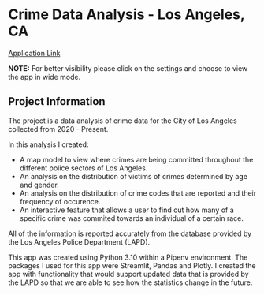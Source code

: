 # Crime Data Analysis - Los Angeles, CA

[Application Link](https://share.streamlit.io/gagapito/crimedata_project/main.py)

**NOTE:** For better visibility please click on the settings and choose to view the app in wide mode.

## Project Information

The project is a data analysis of crime data for the City of Los Angeles collected from 2020 - Present. 

In this analysis I created:
- A map model to view where crimes are being committed throughout the different police sectors of Los Angeles.
- An analysis on the distribution of victims of crimes determined by age and gender.
- An analysis on the distribution of crime codes that are reported and their frequency of occurence. 
- An interactive feature that allows a user to find out how many of a specific crime was commited towards an individual of a certain race. 

All of the information is reported accurately from the database provided by the Los Angeles Police Department (LAPD). 

This app was created using Python 3.10 within a Pipenv environment. The packages I used for this app were Streamlit, Pandas and Plotly. I created the app with functionality that would support updated data that is provided by the LAPD so that we are able to see how the statistics change in the future.
